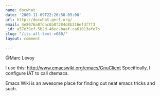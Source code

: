 ```yaml
---
name: docwhat
date: '2009-11-09T22:26:58-05:00'
url: http://docwhat.gerf.org/
email: 4e8076a0fdac6b8f284d8b316efdf7f3
_id: a57e39ef-5b2d-46ec-baaf-ca61013afe7b
slug: "/its-all-text-v080/"
layout: comment

---
```


@Marc Levoy

I use this: http://www.emacswiki.org/emacs/GnuClient
Specifically, I configure IAT to call dtemacs.

Emacs Wiki is an awesome place for finding out neat emacs tricks and such.
